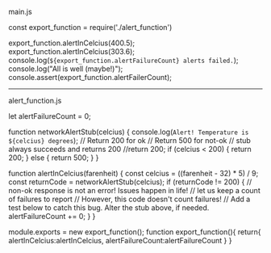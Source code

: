 main.js


const export_function = require('./alert_function')

export_function.alertInCelcius(400.5);
export_function.alertInCelcius(303.6);
console.log(`${export_function.alertFailureCount} alerts failed.`);
console.log("All is well (maybe!)");
console.assert(export_function.alertFailerCount);

----------------------------------------------------------------------------------

alert_function.js


let alertFailureCount = 0;

function networkAlertStub(celcius) {
  console.log(`Alert! Temperature is ${celcius} degrees`);
  // Return 200 for ok
  // Return 500 for not-ok
  // stub always succeeds and returns 200
  //return 200;
  if (celcius < 200) {
    return 200;
  } else {
    return 500;
  }
}

function alertInCelcius(farenheit) {
  const celcius = ((farenheit - 32) * 5) / 9;
  const returnCode = networkAlertStub(celcius);
  if (returnCode != 200) {
    // non-ok response is not an error! Issues happen in life!
    // let us keep a count of failures to report
    // However, this code doesn't count failures!
    // Add a test below to catch this bug. Alter the stub above, if needed.
    alertFailureCount += 0;
  }
}

module.exports = new export_function();
function export_function(){
    return{
        alertInCelcius:alertInCelcius,
        alertFailureCount:alertFailureCount
    }
}
